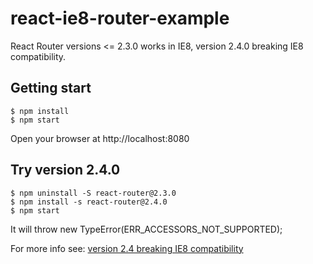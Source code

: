 # react-ie8-router-example

React Router versions <= 2.3.0 works in IE8, version 2.4.0 breaking IE8 compatibility.

## Getting start
```shell
$ npm install
$ npm start
```
Open your browser at http://localhost:8080

## Try version 2.4.0
```shell
$ npm uninstall -S react-router@2.3.0
$ npm install -s react-router@2.4.0
$ npm start
```
It will throw new TypeError(ERR_ACCESSORS_NOT_SUPPORTED);

For more info see: [version 2.4 breaking IE8 compatibility](https://github.com/ReactTraining/react-router/issues/3466)
